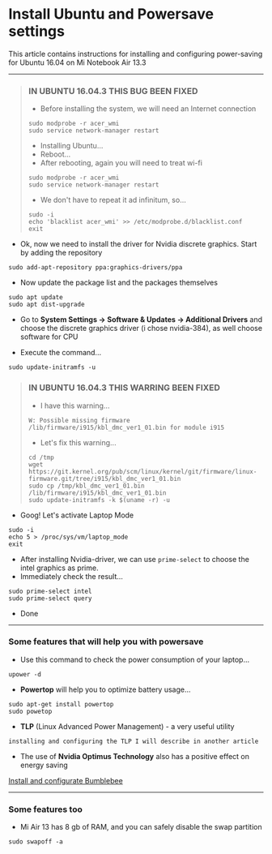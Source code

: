 # Install Ubuntu and Powersave settings
This article contains instructions for installing and configuring power-saving for Ubuntu 16.04 on Mi Notebook Air 13.3
***
> ### IN UBUNTU 16.04.3 THIS BUG BEEN FIXED
> * Before installing the system, we will need an Internet connection
> ```
> sudo modprobe ‐r acer_wmi 
> sudo service network‐manager restart 
> ```
> * Installing Ubuntu...
> * Reboot...
> * After rebooting, again you will need to treat wi-fi
> ```
> sudo modprobe ‐r acer_wmi 
> sudo service network‐manager restart
> ```
> * We don't have to repeat it ad infinitum, so...
> ```
> sudo ‐i 
> echo 'blacklist acer_wmi' >> /etc/modprobe.d/blacklist.conf 
> exit
> ```
* Ok, now we need to install the driver for Nvidia discrete graphics. Start by adding the repository
```
sudo add‐apt‐repository ppa:graphics‐drivers/ppa 
```
* Now update the package list and the packages themselves
```
sudo apt update 
sudo apt dist‐upgrade
```
* Go to **System Settings → Software & Updates → Additional Drivers** and choose the discrete graphics driver (i chose nvidia-384), as well choose software for CPU

* Execute the command...
```
sudo update-initramfs -u
```
> ### IN UBUNTU 16.04.3 THIS WARRING BEEN FIXED
> * I have this warning...
> ```
> W: Possible missing firmware /lib/firmware/i915/kbl_dmc_ver1_01.bin for module i915
> ```
> * Let's fix this warning...
> ```
> cd /tmp
> wget https://git.kernel.org/pub/scm/linux/kernel/git/firmware/linux-firmware.git/tree/i915/kbl_dmc_ver1_01.bin
> sudo cp /tmp/kbl_dmc_ver1_01.bin /lib/firmware/i915/kbl_dmc_ver1_01.bin 
> sudo update-initramfs -k $(uname -r) -u
> ```
* Goog! Let's activate Laptop Mode
```
sudo ‐i 
echo 5 > /proc/sys/vm/laptop_mode
exit 
```
* After installing Nvidia-driver, we can use `prime-select` to choose the intel graphics as prime. 
* Immediately check the result...
```
sudo prime‐select intel 
sudo prime‐select query 
```
* Done
***
### Some features that will help you with powersave
* Use this command to check the power consumption of your laptop...
```
upower -d
```
* **Powertop** will help you to optimize battery usage...
```
sudo apt-get install powertop
sudo powetop
```
* **TLP** (Linux Advanced Power Management) - a very useful utility
```
installing and configuring the TLP I will describe in another article
```
* The use of **Nvidia Optimus Technology** also has a positive effect on energy saving

[Install and configurate Bumblebee](https://github.com/andrewozhegov/mi-air-13-ubuntu/blob/master/bumblebee.md)
***
### Some features too
* Mi Air 13 has 8 gb of RAM, and you can safely disable the swap partition
```
sudo swapoff -a
```
